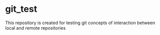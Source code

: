 # git_test
This repository is created for testing git concepts of interaction between local and remote repositories
